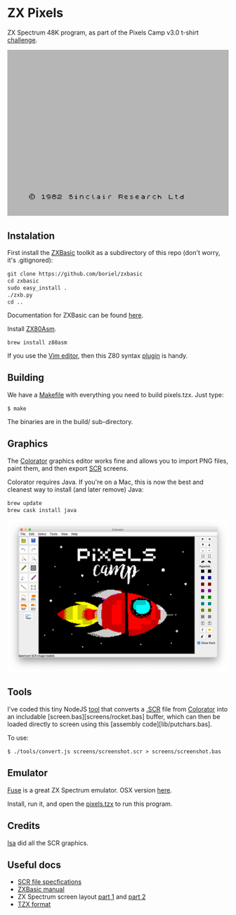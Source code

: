 ZX Pixels
=========

ZX Spectrum 48K program, as part of the Pixels Camp v3.0 t-shirt [challenge][0].

![Demo](screens/game.gif)

## Instalation

First install the [ZXBasic][1] toolkit as a subdirectory of this repo (don't worry, it's .gitignored):

```
git clone https://github.com/boriel/zxbasic
cd zxbasic
sudo easy_install .
./zxb.py
cd ..
```
Documentation for ZXBasic can be found [here][2].

Install [ZX80Asm][3].

```
brew install z80asm
```

If you use the [Vim editor][14], then this Z80 syntax [plugin][4] is handy.

## Building

We have a [Makefile][11] with everything you need to build pixels.tzx. Just type:

```
$ make
```

The binaries are in the build/ sub-directory.

## Graphics

The [Colorator][6] graphics editor works fine and allows you to import PNG files, paint them, and then export [SCR][5] screens.

Colorator requires Java. If you're on a Mac, this is now the best and cleanest way to install (and later remove) Java:

```
brew update
brew cask install java
```

![Colorator](screens/colorator.png)

## Tools

I've coded this tiny NodeJS [tool][7] that converts a [.SCR][5] file from [Colorator][6] into an includable [screen.bas][screens/rocket.bas] buffer, which can then be loaded directly to screen using this [assembly code][lib/putchars.bas].

To use:

```
$ ./tools/convert.js screens/screenshot.scr > screens/screenshot.bas
```

## Emulator

[Fuse][8] is a great ZX Spectrum emulator. OSX version [here][10].

Install, run it, and open the [pixels.tzx][10] to run this program.

## Credits

[Isa][16] did all the SCR graphics.

## Useful docs

* [SCR file specfications][5]
* [ZXBasic manual][2]
* ZX Spectrum screen layout [part 1][12] and [part 2][13]
* [TZX format][15]

[0]: https://killmaster.github.io/2019/03/24/the-tshirt-challenge
[1]: https://github.com/boriel/zxbasic
[2]: http://www.boriel.com/wiki/en/index.php/ZXBasic
[3]: https://www.nongnu.org/z80asm/
[4]: https://github.com/cpcsdk/vim-z80-democoding
[5]: http://www.zx-modules.de/fileformats/scrformat.html
[6]: https://github.com/yomboprime/colorator
[7]: https://github.com/PixelsCamp/tshirt-gate/2019/zxspectrum/blob/master/tools/convert.js
[8]: http://fuse-emulator.sourceforge.net/
[9]: https://fuse-for-macosx.sourceforge.io/
[10]: https://github.com/PixelsCamp/tshirt-gate/2019/zxspectrum/raw/master/releases/pixels.tzx
[11]: https://github.com/PixelsCamp/tshirt-gate/2019/zxspectrum/blob/master/Makefile
[12]: http://www.overtakenbyevents.com/lets-talk-about-the-zx-specrum-screen-layout/
[13]: http://www.overtakenbyevents.com/lets-talk-about-the-zx-specrum-screen-layout-part-two/
[14]: https://www.vim.org/
[15]: https://www.worldofspectrum.org/TZXformat.html
[16]: https://github.com/isacosta
